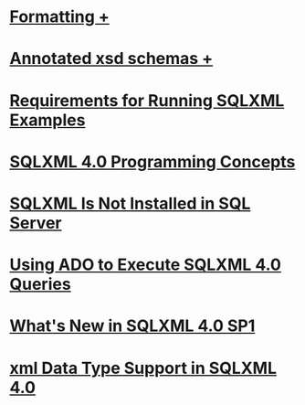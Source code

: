 # [Formatting +](../../relational-databases/sqlxml/formatting/index.md?toc=%2fsql%2frelational-databases%2fsqlxml%2fformatting%2ftoc.json)
# [Annotated xsd schemas +](../../relational-databases/sqlxml/annotated-xsd-schemas/index.md?toc=%2fsql%2frelational-databases%2fsqlxml%2fannotated-xsd-schemas%2ftoc.json)
# [Requirements for Running SQLXML Examples](requirements-for-running-sqlxml-examples.md)
# [SQLXML 4.0 Programming Concepts](sqlxml-4-0-programming-concepts.md)
# [SQLXML Is Not Installed in SQL Server](sqlxml-is-not-installed-in-sql-server.md)
# [Using ADO to Execute SQLXML 4.0 Queries](using-ado-to-execute-sqlxml-4-0-queries.md)
# [What's New in SQLXML 4.0 SP1](what-s-new-in-sqlxml-4-0-sp1.md)
# [xml Data Type Support in SQLXML 4.0](xml-data-type-support-in-sqlxml-4-0.md)
